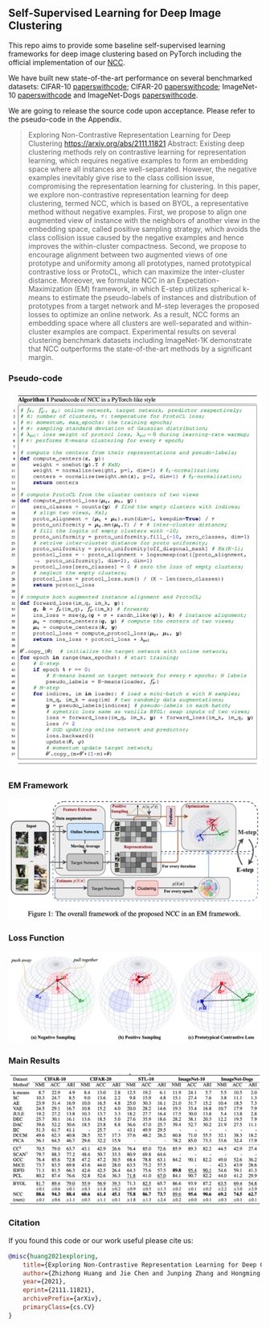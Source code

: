 ## Self-Supervised Learning for Deep Image Clustering

This repo aims to provide some baseline self-supervised learning frameworks for deep image clustering based on PyTorch including the official implementation of our [NCC](https://arxiv.org/abs/2111.11821).

We have built new state-of-the-art performance on several benchmarked datasets: CIFAR-10 [paperswithcode](https://paperswithcode.com/sota/image-clustering-on-cifar-10); CIFAR-20 [paperswithcode](https://paperswithcode.com/sota/image-clustering-on-cifar-100); ImageNet-10 [paperswithcode](https://paperswithcode.com/sota/image-clustering-on-imagenet-10) and ImageNet-Dogs [paperswithcode](https://paperswithcode.com/sota/image-clustering-on-imagenet-dog-15).

We are going to release the source code upon acceptance. Please refer to the pseudo-code in the Appendix.

>  Exploring Non-Contrastive Representation Learning for Deep Clustering
https://arxiv.org/abs/2111.11821
Abstract: Existing deep clustering methods rely on contrastive learning for representation learning, which requires negative examples to form an embedding space where all instances are well-separated. However, the negative examples inevitably give rise to the class collision issue, compromising the representation learning for clustering. In this paper, we explore non-contrastive representation learning for deep clustering, termed NCC, which is based on BYOL, a representative method without negative examples. First, we propose to align one augmented view of instance with the neighbors of another view in the embedding space, called positive sampling strategy, which avoids the class collision issue caused by the negative examples and hence improves the within-cluster compactness. Second, we propose to encourage alignment between two augmented views of one prototype and uniformity among all prototypes, named prototypical contrastive loss or ProtoCL, which can maximize the inter-cluster distance. Moreover, we formulate NCC in an Expectation-Maximization (EM) framework, in which E-step utilizes spherical k-means to estimate the pseudo-labels of instances and distribution of prototypes from a target network and M-step leverages the proposed losses to optimize an online network. As a result, NCC forms an embedding space where all clusters are well-separated and within-cluster examples are compact. Experimental results on several clustering benchmark datasets including ImageNet-1K demonstrate that NCC outperforms the state-of-the-art methods by a significant margin.

### Pseudo-code

![](imgs/pseudo-code.png)

### EM Framework

![](imgs/em_framework.png)

### Loss Function

![](imgs/loss_function.png)

### Main Results

![](imgs/main_results.png)

### Citation

If you found this code or our work useful please cite us:

```bibtex
@misc{huang2021exploring,
    title={Exploring Non-Contrastive Representation Learning for Deep Clustering},
    author={Zhizhong Huang and Jie Chen and Junping Zhang and Hongming Shan},
    year={2021},
    eprint={2111.11821},
    archivePrefix={arXiv},
    primaryClass={cs.CV}
}
```

